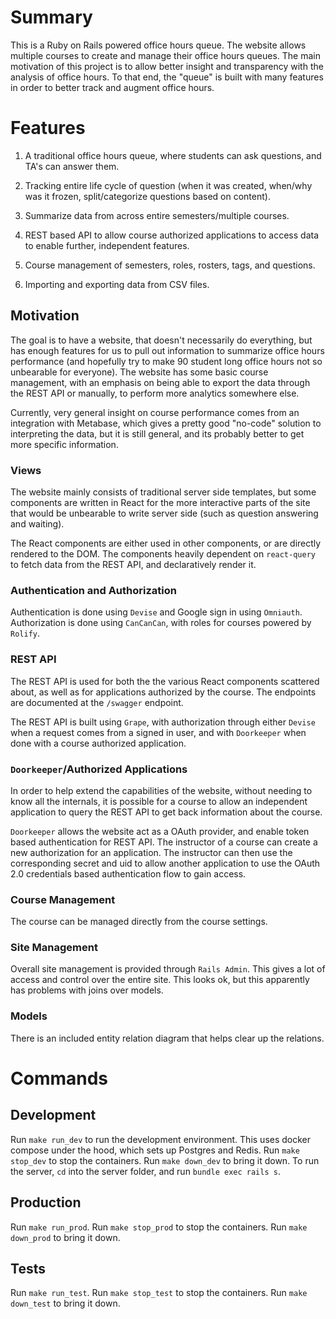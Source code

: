 # Summary

This is a Ruby on Rails powered office hours queue. The website allows multiple
courses to create and manage their office hours queues. The main motivation of this
project is to allow better insight and transparency with the analysis of office
hours. To that end, the "queue" is built with many features in order to better
track and augment office hours.

# Features

1. A traditional office hours queue, where students can ask questions, and TA's
   can answer them.

2. Tracking entire life cycle of question (when it was created, when/why was it
   frozen, split/categorize questions based on content).

3. Summarize data from across entire semesters/multiple courses.

4. REST based API to allow course authorized applications to access data to enable
   further, independent features.

5. Course management of semesters, roles, rosters, tags, and questions.

6. Importing and exporting data from CSV files.

## Motivation

The goal is to have a website, that doesn't necessarily do everything, but has
enough features for us to pull out information to summarize office hours
performance (and hopefully try to make 90 student long office hours not so
unbearable for everyone). The website has some basic course management, with an
emphasis on being able to export the data through the REST API or manually, to
perform more analytics somewhere else.

Currently, very general insight on course performance comes from an integration
with Metabase, which gives a pretty good "no-code" solution to interpreting the
data, but it is still general, and its probably better to get more specific
information.

### Views

The website mainly consists of traditional server side templates, but some components
are written in React for the more interactive parts of the site that would be
unbearable to write server side (such as question answering and waiting).

The React components are either used in other components, or are directly
rendered to the DOM. The components heavily dependent on `react-query` to
fetch data from the REST API, and declaratively render it.

### Authentication and Authorization

Authentication is done using `Devise` and Google sign in using `Omniauth`.
Authorization is done using `CanCanCan`, with roles for courses powered by `Rolify`.

### REST API

The REST API is used for both the the various React components scattered about,
as well as for applications authorized by the course. The endpoints are documented
at the `/swagger` endpoint.

The REST API is built using `Grape`, with authorization through either `Devise`
when a request comes from a signed in user, and with `Doorkeeper` when done with
a course authorized application.

### `Doorkeeper`/Authorized Applications

In order to help extend the capabilities of the website, without needing to
know all the internals, it is possible for a course to allow an independent
application to query the REST API to get back information about the course. 

`Doorkeeper` allows the website act as a OAuth provider, and enable token based
authentication for REST API. The instructor of a course can create a new 
authorization for an application. The instructor can then use the corresponding
secret and uid to allow another application to use the OAuth 2.0 credentials
based authentication flow to gain access.

### Course Management

The course can be managed directly from the course settings.

### Site Management

Overall site management is provided through `Rails Admin`. This gives a lot of
access and control over the entire site. This looks ok, but this apparently has
problems with joins over models.

### Models

There is an included entity relation diagram that helps clear up the relations.


# Commands

## Development

Run `make run_dev` to run the development environment. This uses docker compose
under the hood, which sets up Postgres and Redis. Run `make stop_dev` to stop
the containers. Run `make down_dev` to bring it down. 
To run the server, `cd` into the server folder, and run `bundle exec rails s`.

## Production

Run `make run_prod`. Run `make stop_prod` to stop the containers. 
Run `make down_prod` to bring it down.

## Tests

Run `make run_test`. Run `make stop_test` to stop the containers.
Run `make down_test` to bring it down.